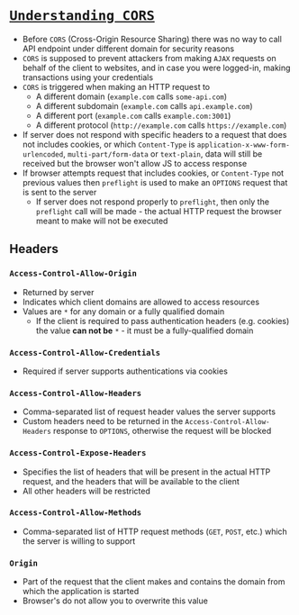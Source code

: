 # [`Understanding CORS`](https://medium.com/@baphemot/understanding-cors-18ad6b478e2b)

* Before `CORS` (Cross-Origin Resource Sharing) there was no way to call API endpoint under different domain for security reasons
* `CORS` is supposed to prevent attackers from making `AJAX` requests on behalf of the client to websites, and in case you were logged-in, making transactions using your credentials
* `CORS` is triggered when making an HTTP request to
  * A different domain (`example.com` calls `some-api.com`)
  * A different subdomain (`example.com` calls `api.example.com`)
  * A different port (`example.com` calls `example.com:3001`)
  * A different protocol (`http://example.com` calls `https://example.com`)
* If server does not respond with specific headers to a request that does not includes cookies, or which `Content-Type` is `application-x-www-form-urlencoded`, `multi-part/form-data` or `text-plain`, data will still be received but the browser won't allow JS to access response
* If browser attempts request that includes cookies, or `Content-Type` not previous values then `preflight` is used to make an `OPTIONS` request that is sent to the server
  * If server does not respond properly to `preflight`, then only the `preflight` call will be made - the actual HTTP request the browser meant to make will not be executed

## Headers

### `Access-Control-Allow-Origin`

* Returned by server
* Indicates which client domains are allowed to access resources
* Values are `*` for any domain or a fully qualified domain
  * If the client is required to pass authentication headers (e.g. cookies) the value **can not be** `*` - it must be a fully-qualified domain

### `Access-Control-Allow-Credentials`

* Required if server supports authentications via cookies

### `Access-Control-Allow-Headers`

* Comma-separated list of request header values the server supports
* Custom headers need to be returned in the `Access-Control-Allow-Headers` response to `OPTIONS`, otherwise the request will be blocked

### `Access-Control-Expose-Headers`

* Specifies the list of headers that will be present in the actual HTTP request, and the headers that will be available to the client
* All other headers will be restricted

### `Access-Control-Allow-Methods`

* Comma-separated list of HTTP request methods (`GET`, `POST`, etc.) which the server is willing to support

### `Origin`

* Part of the request that the client makes and contains the domain from which the application is started
* Browser's do not allow you to overwrite this value
